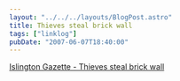 ```yaml
---
layout: "../../../layouts/BlogPost.astro"
title: Thieves steal brick wall
tags: ["linklog"]
pubDate: "2007-06-07T18:40:00"
---
```


[Islington Gazette - Thieves steal brick wall](http://www.islingtongazette.co.uk/content/islington/gazette/news/story.aspx?brand=ISLGOnline&category=news&tBrand=northlondon24&tCategory=newsislg&itemid=WeED06%20Jun%202007%2010%3A30%3A04%3A903&t=YzE3Y2Q0MDJiYzEzM2RhMTBhOThjNWJhZDY5MTBlMjY1MTEwYWIwYyw0ZjlOazFqdQ==&b=t:_uATxAF3eBh8Q-yEMv79Rg)
